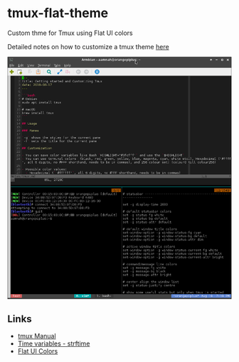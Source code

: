 # tmux-flat-theme
Custom thme for Tmux using Flat UI colors

Detailed notes on how to customize a tmux theme [here](https://tldr-link)

![Screenshot - Tmux Flat Theme](https://github.com/aamnah/tmux-flat-theme/blob/master/screenshots/tmux-flat-preview.png)




Links
---

- [tmux Manual](https://man.openbsd.org/OpenBSD-current/man1/tmux.1)
- [Time variables - strftime ](https://man.openbsd.org/strftime.3)
- [Flat UI Colors](https://www.materialui.co/flatuicolors)
